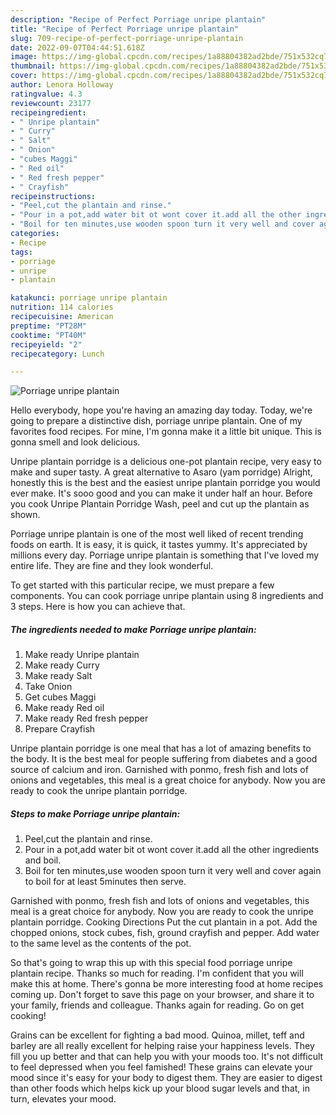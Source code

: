 ```yaml
---
description: "Recipe of Perfect Porriage unripe plantain"
title: "Recipe of Perfect Porriage unripe plantain"
slug: 709-recipe-of-perfect-porriage-unripe-plantain
date: 2022-09-07T04:44:51.618Z
image: https://img-global.cpcdn.com/recipes/1a88804382ad2bde/751x532cq70/porriage-unripe-plantain-recipe-main-photo.jpg
thumbnail: https://img-global.cpcdn.com/recipes/1a88804382ad2bde/751x532cq70/porriage-unripe-plantain-recipe-main-photo.jpg
cover: https://img-global.cpcdn.com/recipes/1a88804382ad2bde/751x532cq70/porriage-unripe-plantain-recipe-main-photo.jpg
author: Lenora Holloway
ratingvalue: 4.3
reviewcount: 23177
recipeingredient:
- " Unripe plantain"
- " Curry"
- " Salt"
- " Onion"
- "cubes Maggi"
- " Red oil"
- " Red fresh pepper"
- " Crayfish"
recipeinstructions:
- "Peel,cut the plantain and rinse."
- "Pour in a pot,add water bit ot wont cover it.add all the other ingredients and boil."
- "Boil for ten minutes,use wooden spoon turn it very well and cover again to boil for at least 5minutes then serve."
categories:
- Recipe
tags:
- porriage
- unripe
- plantain

katakunci: porriage unripe plantain 
nutrition: 114 calories
recipecuisine: American
preptime: "PT28M"
cooktime: "PT40M"
recipeyield: "2"
recipecategory: Lunch

---
```



![Porriage unripe plantain](https://img-global.cpcdn.com/recipes/1a88804382ad2bde/751x532cq70/porriage-unripe-plantain-recipe-main-photo.jpg)

Hello everybody, hope you're having an amazing day today. Today, we're going to prepare a distinctive dish, porriage unripe plantain. One of my favorites food recipes. For mine, I'm gonna make it a little bit unique. This is gonna smell and look delicious.

Unripe plantain porridge is a delicious one-pot plantain recipe, very easy to make and super tasty. A great alternative to Asaro (yam porridge) Alright, honestly this is the best and the easiest unripe plantain porridge you would ever make. It&#39;s sooo good and you can make it under half an hour. Before you cook Unripe Plantain Porridge Wash, peel and cut up the plantain as shown.

Porriage unripe plantain is one of the most well liked of recent trending foods on earth. It is easy, it is quick, it tastes yummy. It's appreciated by millions every day. Porriage unripe plantain is something that I've loved my entire life. They are fine and they look wonderful.


To get started with this particular recipe, we must prepare a few components. You can cook porriage unripe plantain using 8 ingredients and 3 steps. Here is how you can achieve that.

<!--inarticleads1-->

##### The ingredients needed to make Porriage unripe plantain:

1. Make ready  Unripe plantain
1. Make ready  Curry
1. Make ready  Salt
1. Take  Onion
1. Get cubes Maggi
1. Make ready  Red oil
1. Make ready  Red fresh pepper
1. Prepare  Crayfish


Unripe plantain porridge is one meal that has a lot of amazing benefits to the body. It is the best meal for people suffering from diabetes and a good source of calcium and iron. Garnished with ponmo, fresh fish and lots of onions and vegetables, this meal is a great choice for anybody. Now you are ready to cook the unripe plantain porridge. 

<!--inarticleads2-->

##### Steps to make Porriage unripe plantain:

1. Peel,cut the plantain and rinse.
1. Pour in a pot,add water bit ot wont cover it.add all the other ingredients and boil.
1. Boil for ten minutes,use wooden spoon turn it very well and cover again to boil for at least 5minutes then serve.


Garnished with ponmo, fresh fish and lots of onions and vegetables, this meal is a great choice for anybody. Now you are ready to cook the unripe plantain porridge. Cooking Directions Put the cut plantain in a pot. Add the chopped onions, stock cubes, fish, ground crayfish and pepper. Add water to the same level as the contents of the pot. 

So that's going to wrap this up with this special food porriage unripe plantain recipe. Thanks so much for reading. I'm confident that you will make this at home. There's gonna be more interesting food at home recipes coming up. Don't forget to save this page on your browser, and share it to your family, friends and colleague. Thanks again for reading. Go on get cooking!

Grains can be excellent for fighting a bad mood. Quinoa, millet, teff and barley are all really excellent for helping raise your happiness levels. They fill you up better and that can help you with your moods too. It's not difficult to feel depressed when you feel famished! These grains can elevate your mood since it's easy for your body to digest them. They are easier to digest than other foods which helps kick up your blood sugar levels and that, in turn, elevates your mood.
